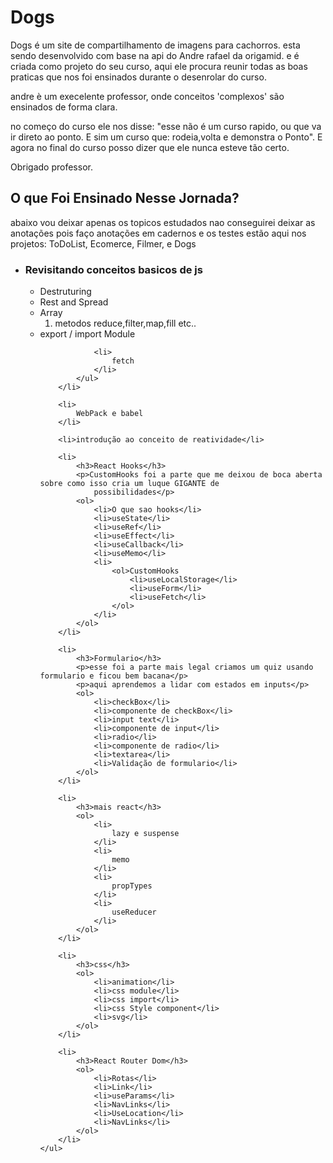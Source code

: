 # Dogs
 Dogs é um site de compartilhamento de imagens para cachorros.
 esta sendo desenvolvido com base na api do Andre rafael da origamid. 
 e é criada como projeto do seu curso, aqui ele procura reunir todas as 
 boas praticas que nos foi ensinados durante o desenrolar do curso. 

 andre è um execelente professor, onde conceitos 'complexos' são ensinados 
 de forma clara.

no começo do curso ele nos disse:
"esse não é um curso rapido, ou que va ir direto ao ponto. E sim um curso que: rodeia,volta e demonstra o Ponto". E agora no final do curso posso dizer que ele nunca esteve tão certo.

Obrigado professor.

<div>
    <h2>O que Foi Ensinado Nesse Jornada?</h2>
    <p>abaixo vou deixar apenas os topicos estudados nao conseguirei deixar
        as anotações pois faço anotações em cadernos e os testes estão aqui
        nos projetos: ToDoList, Ecomerce, Filmer, e Dogs
    </p>
    <ul>
        <li>
            <h3>Revisitando conceitos basicos de js</h3>
            <ul>
                <li>
                    Destruturing
                </li>
                <li>
                    Rest and Spread
                </li>
                <li>
                    Array
                    <ol>
                        <li>
                            metodos reduce,filter,map,fill etc..
                        </li>
                    </ol>
                </li>
                <li>
                    export / import Module
                </li>

                <li>
                    fetch
                </li>
            </ul>
        </li>

        <li>
            WebPack e babel
        </li>

        <li>introdução ao conceito de reatividade</li>

        <li>
            <h3>React Hooks</h3>
            <p>CustomHooks foi a parte que me deixou de boca aberta sobre como isso cria um luque GIGANTE de
                possibilidades</p>
            <ol>
                <li>O que sao hooks</li>
                <li>useState</li>
                <li>useRef</li>
                <li>useEffect</li>
                <li>useCallback</li>
                <li>useMemo</li>
                <li>
                    <ol>CustomHooks
                        <li>useLocalStorage</li>
                        <li>useForm</li>
                        <li>useFetch</li>
                    </ol>
                </li>
            </ol>
        </li>

        <li>
            <h3>Formulario</h3>
            <p>esse foi a parte mais legal criamos um quiz usando formulario e ficou bem bacana</p>
            <p>aqui aprendemos a lidar com estados em inputs</p>
            <ol>
                <li>checkBox</li>
                <li>componente de checkBox</li>
                <li>input text</li>
                <li>componente de input</li>
                <li>radio</li>
                <li>componente de radio</li>
                <li>textarea</li>
                <li>Validação de formulario</li>
            </ol>
        </li>

        <li>
            <h3>mais react</h3>
            <ol>
                <li>
                    lazy e suspense
                </li>
                <li>
                    memo
                </li>
                <li>
                    propTypes
                </li>
                <li>
                    useReducer
                </li>
            </ol>
        </li>

        <li>
            <h3>css</h3>
            <ol>
                <li>animation</li>
                <li>css module</li>
                <li>css import</li>
                <li>css Style component</li>
                <li>svg</li>
            </ol>
        </li>

        <li>
            <h3>React Router Dom</h3>
            <ol>
                <li>Rotas</li>
                <li>Link</li>
                <li>useParams</li>
                <li>NavLinks</li>
                <li>UseLocation</li>
                <li>NavLinks</li>
            </ol>
        </li>
    </ul>
</div>
